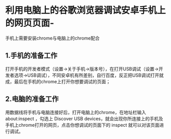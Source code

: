 # 利用电脑上的谷歌浏览器调试安卓手机上的网页页面-
手机上需要安装chrome与电脑上的chrome配合
## 1.手机的准备工作
打开手机的开发者模式（设置->关于手机->版本号），在打开USB调试（设置->开发者选项->USB调试），不同安卓机有所差别，自行百度，反正把USB调试打开就成，最后在手机的chrome上打开你想要调试的页面；
## 2.电脑的准备工作
用数据线将手机与电脑连接好后，打开电脑上的chrome，在地址栏输入 about:inspect ，勾选上 Discover USB devices，就会出现你所连接上的手机及手机上chrome打开的网页，点击你想调试的页面下的 inspect 就可以对该页面进行调试。
